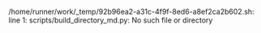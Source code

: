 /home/runner/work/_temp/92b96ea2-a31c-4f9f-8ed6-a8ef2ca2b602.sh: line 1: scripts/build_directory_md.py: No such file or directory
